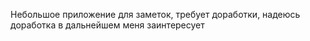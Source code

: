 Небольшое приложение для заметок, требует доработки, надеюсь доработка в дальнейшем меня заинтересует
